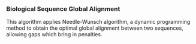 ### Biological Sequence Global Alignment
This algorithm applies Needle-Wunsch algorithm, a dynamic programming method to obtain the optimal global alignment between two sequences, allowing gaps which bring in penalties. 
